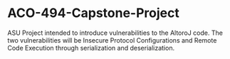 # ACO-494-Capstone-Project
ASU Project intended to introduce vulnerabilities to the AltoroJ code. The two vulnerabilities will be Insecure Protocol Configurations and Remote Code Execution through serialization and deserialization.
